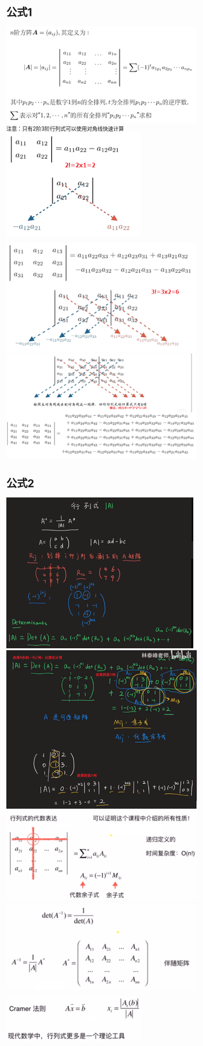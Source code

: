 # 公式1
![](../photo/Pasted%20image%2020240312102144.png)
注意：只有2阶3阶行列式可以使用对角线快速计算
![](../photo/Pasted%20image%2020240312102550.png)

![](../photo/Pasted%20image%2020240312102455.png)
![](../photo/Pasted%20image%2020240312103154.png)

# 公式2
![](../photo/Pasted%20image%2020240220121353.png)
![](../photo/Pasted%20image%2020240220122020.png)
![](../photo/Pasted%20image%2020240308161730.png)

![](../photo/Pasted%20image%2020240308161751.png)

![](../photo/Pasted%20image%2020240308161822.png)
